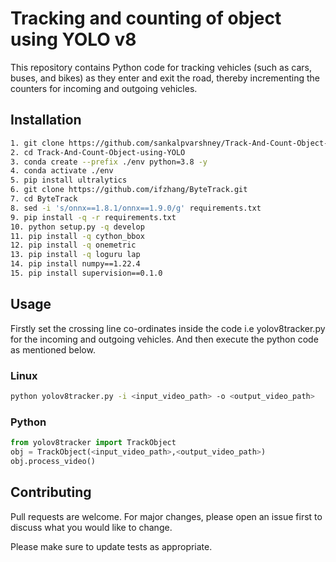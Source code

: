 # Tracking and counting of object using YOLO v8

This repository contains Python code for tracking vehicles (such as cars, buses, and bikes) as they enter and exit the road, thereby incrementing the counters for incoming and outgoing vehicles.

## Installation

```bash
1. git clone https://github.com/sankalpvarshney/Track-And-Count-Object-using-YOLO.git
2. cd Track-And-Count-Object-using-YOLO
3. conda create --prefix ./env python=3.8 -y
4. conda activate ./env
5. pip install ultralytics
6. git clone https://github.com/ifzhang/ByteTrack.git
7. cd ByteTrack
8. sed -i 's/onnx==1.8.1/onnx==1.9.0/g' requirements.txt
9. pip install -q -r requirements.txt
10. python setup.py -q develop
11. pip install -q cython_bbox
12. pip install -q onemetric
13. pip install -q loguru lap
14. pip install numpy==1.22.4
15. pip install supervision==0.1.0
```

## Usage

Firstly set the crossing line co-ordinates inside the code i.e yolov8tracker.py for the incoming and outgoing vehicles. And then execute the python code as mentioned below.
### Linux

```bash
python yolov8tracker.py -i <input_video_path> -o <output_video_path>
```

### Python

```python
from yolov8tracker import TrackObject
obj = TrackObject(<input_video_path>,<output_video_path>)
obj.process_video()
```

## Contributing

Pull requests are welcome. For major changes, please open an issue first
to discuss what you would like to change.

Please make sure to update tests as appropriate.

